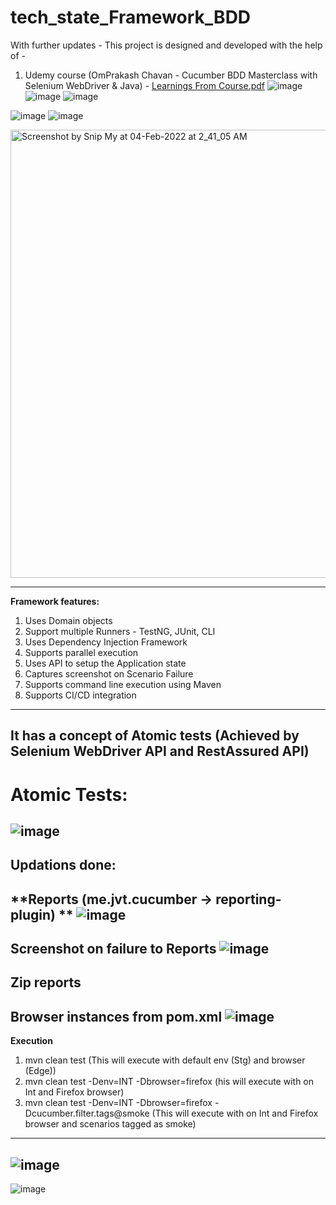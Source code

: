 # tech_state_Framework_BDD
With further updates - This project is designed and developed with the help of -
1. Udemy course (OmPrakash Chavan - Cucumber BDD Masterclass with Selenium WebDriver & Java) - 
[Learnings From Course.pdf](https://github.com/rajatt95/MasterSeleniumFramework_BDD/files/7998307/Learnings.From.Course.pdf)
![image](https://user-images.githubusercontent.com/26399692/152515639-83ff0b6e-3148-4c4c-821b-491c4d1f415e.png)
![image](https://user-images.githubusercontent.com/26399692/152515700-e7f086cf-4ed9-469c-b65c-51aeb841e783.png)
![image](https://user-images.githubusercontent.com/26399692/152515746-35b19cb5-9fcc-4304-9abd-1e9b872bf18f.png)

![image](https://user-images.githubusercontent.com/26399692/152515304-c933c4e0-f085-4b60-be3d-144caf9d9054.png)
![image](https://user-images.githubusercontent.com/26399692/152515549-abcc6a1e-4d54-4eba-b741-8b1910aee102.png)

<img width="717" alt="Screenshot by Snip My at 04-Feb-2022 at 2_41_05 AM" src="https://user-images.githubusercontent.com/26399692/152430606-3a88d967-4ebd-4976-a601-c75f2477d79d.png">

------------------------------------------------------------
**Framework features:**
1. Uses Domain objects
2. Support multiple Runners - TestNG, JUnit, CLI
3. Uses Dependency Injection Framework
4. Supports parallel execution
5. Uses API to setup the Application state
6. Captures screenshot on Scenario Failure
7. Supports command line execution using Maven
8. Supports CI/CD integration
------------------------------------------------------------
It has a concept of Atomic tests (Achieved by Selenium WebDriver API and RestAssured API)
------------------------------------------------------------
# Atomic Tests:
![image](https://user-images.githubusercontent.com/26399692/138962929-70094e77-ff3c-405e-95f8-c91c4e0912a6.png)
------------------------------------------------------------
Updations done:
------------------------------------------------------------
**Reports (me.jvt.cucumber -> reporting-plugin) ** 
![image](https://user-images.githubusercontent.com/26399692/152516617-160ec7de-c330-490e-9cb9-78b7d50cbe5d.png)
------------------------------------------------------------
**Screenshot on failure to Reports** 
![image](https://user-images.githubusercontent.com/26399692/152516718-701a6cc9-bf46-475f-824f-406413fa8288.png)
------------------------------------------------------------
**Zip reports**
------------------------------------------------------------
**Browser instances from pom.xml**
![image](https://user-images.githubusercontent.com/26399692/152516862-973ca6e9-bf4e-45de-85f5-f7fba24f4927.png)
------------------------------------------------------------
**Execution**
1. mvn clean test (This will execute with default env (Stg) and browser (Edge))
2. mvn clean test -Denv=INT -Dbrowser=firefox (his will execute with on Int and Firefox browser)
3. mvn clean test -Denv=INT -Dbrowser=firefox -Dcucumber.filter.tags@smoke (This will execute with on Int and Firefox browser and scenarios tagged as smoke)
------------------------------------------------------------

![image](https://user-images.githubusercontent.com/26399692/152431537-75cab046-67a6-4387-a980-f3dc19031f5c.png)
------------------------------------------------------------

![image](https://user-images.githubusercontent.com/26399692/152431482-e010a8c0-25b8-425f-be92-83d0f9a52fb2.png)

